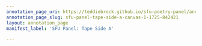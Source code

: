 ```yaml
---
annotation_page_uri: https://teddiebrock.github.io/sfu-poetry-panel/annotations/sfu-panel-tape-side-a-canvas-1-1725-842421.json
annotation_page_slug: sfu-panel-tape-side-a-canvas-1-1725-842421
layout: annotation_page
manifest_label: 'SFU Panel: Tape Side A'

---
```

